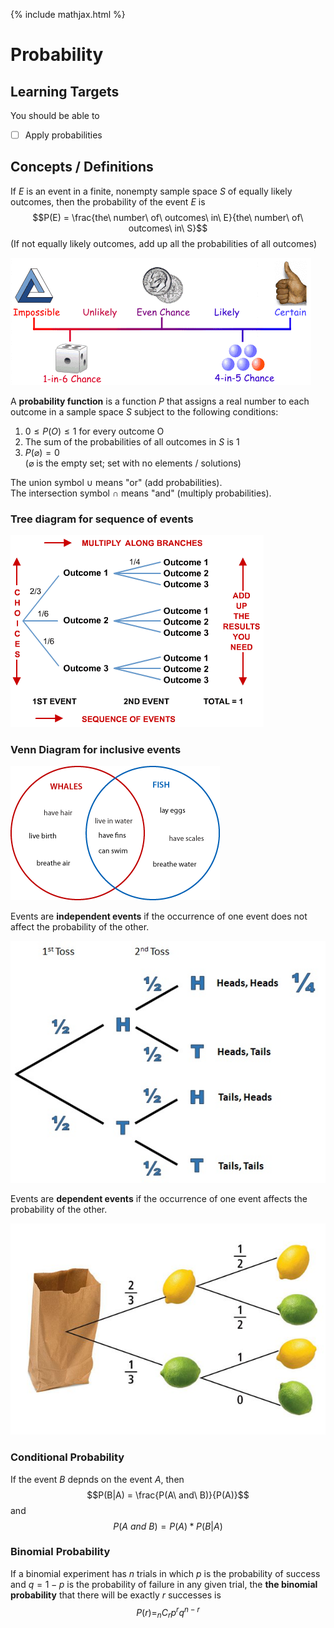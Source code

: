 {% include mathjax.html %}

# Probability

## Learning Targets

You should be able to
- [ ] Apply probabilities

## Concepts / Definitions

If $E$ is an event in a finite, nonempty sample space $S$ of equally likely outcomes, then the probability of the event $E$ is
$$P(E) = \frac{the\ number\ of\ outcomes\ in\ E}{the\ number\ of\ outcomes\ in\ S}$$
(If not equally likely outcomes, add up all the probabilities of all outcomes)

![Impossible to Certain](../assets/precalculus/probability_1.gif)

A **probability function** is a function $P$ that assigns a real number to each outcome in a sample space $S$ subject to the following conditions:
1. $0 \leq P(O) \leq 1$ for every outcome O
2. The sum of the probabilities of all outcomes in $S$ is 1
3. $P(\varnothing) = 0$\
($\varnothing$ is the empty set; set with no elements / solutions)

The union symbol $\cup$ means "or" (add probabilities).\
The intersection symbol $\cap$ means "and" (multiply probabilities).

### Tree diagram for sequence of events

![Sequence of Events](../assets/precalculus/probability_2.gif)

### Venn Diagram for inclusive events

![Inclusive Events](../assets/precalculus/probability_3.png)

Events are **independent events** if the occurrence of one event does not affect the probability of the other.

![Coin Toss Tree Diagram](../assets/precalculus/probability_4.jpg)

Events are **dependent events** if the occurrence of one event affects the probability of the other.

![Two Lemons One Lime in a Bag](../assets/precalculus/probability_5.png)

### Conditional Probability

If the event $B$ depnds on the event $A$, then
$$P(B|A) = \frac{P(A\ and\ B)}{P(A)}$$
and
$$P(A\ and\ B) = P(A) * P(B|A)$$

### Binomial Probability

If a binomial experiment has $n$ trials in which $p$ is the probability of success and $q = 1 - p$ is the probability of failure in any given trial, the **the binomial probability** that there will be exactly $r$ successes is
$$P(r) = _nC_r p^r q^{n-r}$$
